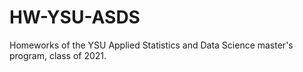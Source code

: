 # HW-YSU-ASDS
Homeworks of the YSU Applied Statistics and Data Science master's program, class of 2021.
